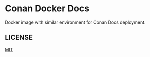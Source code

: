 # Conan Docker Docs

Docker image with similar environment for Conan Docs deployment.

## LICENSE
[MIT](LICENSE)
